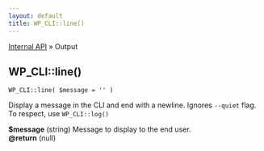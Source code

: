 ```yaml
---
layout: default
title: WP_CLI::line()
---
```


<a href="/docs/internal-api/">Internal API</a> &raquo; Output

## WP_CLI::line()

    WP_CLI::line( $message = '' )

Display a message in the CLI and end with a newline.
Ignores `--quiet` flag. To respect, use `WP_CLI::log()`

<div>
<strong>$message</strong> (string) Message to display to the end user.<br />
<strong>@return</strong> (null) </p>
</div>

